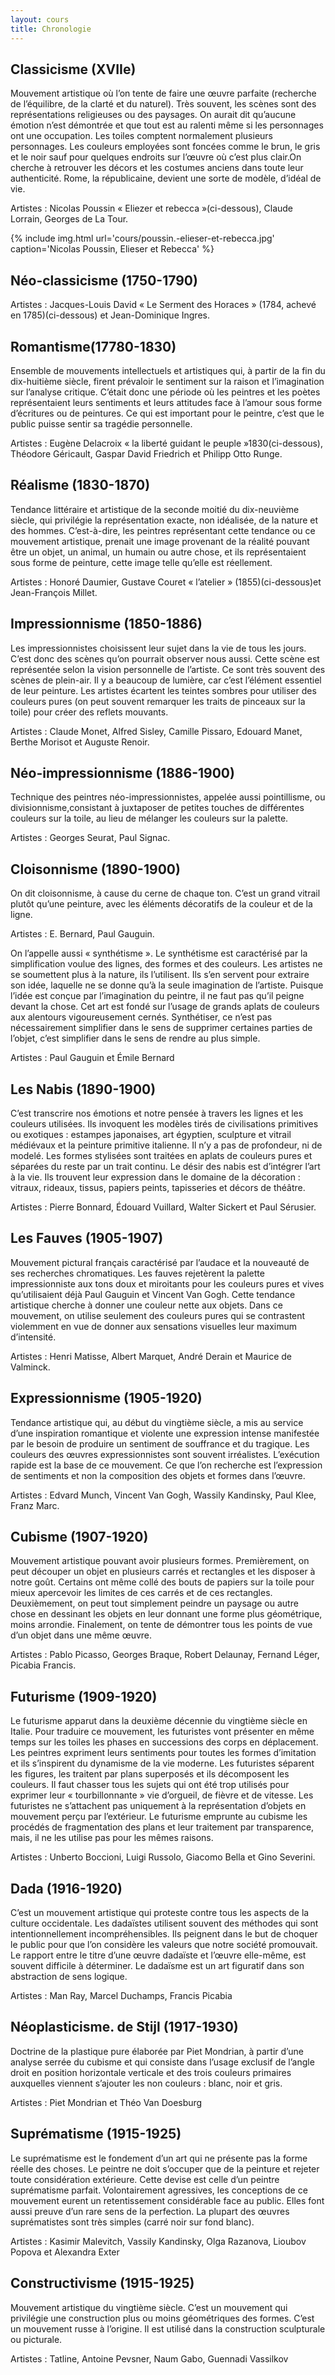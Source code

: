 ```yaml
---
layout: cours
title: Chronologie
---
```


## Classicisme (XVIIe)

Mouvement artistique où l’on tente de faire une œuvre parfaite (recherche de l’équilibre, de la clarté et du naturel). Très souvent, les scènes sont des représentations religieuses ou des paysages. On aurait dit qu’aucune émotion n’est démontrée et que tout est au ralenti même si les personnages ont une occupation. Les toiles comptent normalement plusieurs personnages. Les couleurs employées sont foncées comme le brun, le gris et le noir sauf pour quelques endroits sur l’œuvre où c’est plus clair.On cherche à retrouver les décors et les costumes anciens dans toute leur authenticité.  Rome, la républicaine, devient une sorte de modèle, d’idéal de vie.

Artistes : Nicolas Poussin « Eliezer et rebecca »(ci-dessous), Claude Lorrain, Georges de La Tour.

{% include img.html url='cours/poussin.-elieser-et-rebecca.jpg' caption='Nicolas Poussin, Elieser et Rebecca' %}
 
## Néo-classicisme (1750-1790)

Artistes : Jacques-Louis David « Le Serment des Horaces » (1784, achevé en 1785)(ci-dessous) et Jean-Dominique Ingres.

## Romantisme(17780-1830)

Ensemble de mouvements intellectuels et artistiques qui, à partir de la fin du dix-huitième siècle, firent prévaloir le sentiment sur la raison et l’imagination sur l’analyse critique.  C’était donc une période où les peintres et les poètes représentaient leurs sentiments et leurs attitudes face à l’amour sous forme d’écritures ou de peintures.  Ce qui est important pour le peintre, c’est que le public puisse sentir sa tragédie personnelle.

 

Artistes : Eugène Delacroix « la liberté guidant le peuple »1830(ci-dessous), Théodore Géricault, Gaspar David Friedrich et Philipp Otto Runge.



## Réalisme (1830-1870)

Tendance littéraire et artistique de la seconde moitié du dix-neuvième siècle, qui privilégie la représentation exacte, non idéalisée, de la nature et des hommes.  C’est-à-dire, les peintres représentant cette tendance ou ce mouvement artistique, prenait une image provenant de la réalité pouvant être un objet, un animal, un humain ou autre chose, et ils représentaient sous forme de peinture, cette image telle qu’elle est réellement.

 

Artistes : Honoré Daumier, Gustave Couret « l’atelier » (1855)(ci-dessous)et Jean-François Millet.

## Impressionnisme (1850-1886)

Les impressionnistes choisissent leur sujet dans la vie de tous les jours.  C’est donc des scènes qu’on pourrait observer nous aussi.  Cette scène est représentée selon la vision personnelle de l’artiste.  Ce sont très souvent des scènes de plein-air.  Il y a beaucoup de lumière, car c’est l’élément essentiel de leur peinture.  Les artistes écartent les teintes sombres pour utiliser des couleurs pures (on peut souvent remarquer les traits de pinceaux sur la toile) pour créer des reflets mouvants.

 

Artistes : Claude Monet, Alfred Sisley, Camille Pissaro, Edouard Manet, Berthe Morisot et Auguste Renoir.

## Néo-impressionnisme (1886-1900)

Technique des peintres néo-impressionnistes, appelée aussi pointillisme, ou divisionnisme,consistant à juxtaposer de petites touches de différentes couleurs sur la toile, au lieu de mélanger les couleurs sur la palette.

Artistes : Georges Seurat, Paul Signac.

## Cloisonnisme (1890-1900)

On dit cloisonnisme, à cause du cerne de chaque ton. C’est un grand vitrail plutôt qu’une peinture, avec les éléments décoratifs de la couleur et de la ligne.

Artistes : E. Bernard, Paul Gauguin.

On l’appelle aussi « synthétisme ». Le synthétisme est caractérisé par la simplification voulue des lignes, des formes et des couleurs.  Les artistes ne se soumettent plus à la nature, ils l’utilisent.  Ils s’en servent pour extraire son idée, laquelle ne se donne qu’à la seule imagination de l’artiste.  Puisque l’idée est conçue par l’imagination du peintre, il ne faut pas qu’il peigne devant la chose.  Cet art est fondé sur l’usage de grands aplats de couleurs aux alentours vigoureusement cernés.  Synthétiser, ce n’est pas nécessairement simplifier dans le sens de supprimer certaines parties de l’objet, c’est simplifier dans le sens de rendre au plus simple.

 

Artistes : Paul Gauguin et Émile Bernard

 
## Les Nabis (1890-1900)

C’est transcrire nos émotions et notre pensée à travers les lignes et les couleurs utilisées.  Ils invoquent les modèles tirés de civilisations primitives ou exotiques : estampes japonaises, art égyptien, sculpture et vitrail médiévaux et la peinture primitive italienne.  Il n’y a pas de profondeur, ni de modelé.  Les formes stylisées sont traitées en aplats de couleurs pures et séparées du reste par un trait continu.  Le désir des nabis est d’intégrer l’art à la vie.  Ils trouvent leur expression dans le domaine de la décoration : vitraux, rideaux, tissus, papiers peints, tapisseries et décors de théâtre.

Artistes : Pierre Bonnard, Édouard Vuillard, Walter Sickert et Paul Sérusier.

 
## Les Fauves (1905-1907)

Mouvement pictural français caractérisé par l’audace et la nouveauté de ses recherches chromatiques.  Les fauves rejetèrent la palette impressionniste aux tons doux et miroitants pour les couleurs pures et vives qu’utilisaient déjà Paul Gauguin et Vincent Van Gogh.  Cette tendance artistique cherche à donner une couleur nette aux objets.  Dans ce mouvement, on utilise seulement des couleurs pures qui se contrastent violemment en vue de donner aux sensations visuelles leur maximum d’intensité.

Artistes : Henri Matisse, Albert Marquet, André Derain et Maurice de Valminck.

 
## Expressionnisme (1905-1920)

Tendance artistique qui, au début du vingtième siècle, a mis au service d’une inspiration romantique et violente une expression intense manifestée par le besoin de produire un sentiment de souffrance et du tragique. Les couleurs des œuvres expressionnistes sont souvent irréalistes. L’exécution rapide est la base de ce mouvement. Ce que l’on recherche est l’expression de sentiments et non la composition des objets et formes dans l’œuvre.

Artistes : Edvard Munch, Vincent Van Gogh, Wassily Kandinsky, Paul Klee, Franz Marc.

## Cubisme (1907-1920)

Mouvement artistique pouvant avoir plusieurs formes. Premièrement, on peut découper un objet en plusieurs carrés et rectangles et les disposer à notre goût. Certains ont même collé des bouts de papiers sur la toile pour mieux apercevoir les limites de ces carrés et de ces rectangles. Deuxièmement, on peut tout simplement peindre un paysage ou autre chose en dessinant les objets en leur donnant une forme plus géométrique, moins arrondie. Finalement, on tente de démontrer tous les points de vue d’un objet dans une même œuvre.

Artistes : Pablo Picasso, Georges Braque, Robert Delaunay, Fernand Léger, Picabia Francis.

 
## Futurisme (1909-1920)

Le futurisme apparut dans la deuxième décennie du vingtième siècle en Italie.  Pour traduire ce mouvement, les futuristes vont présenter en même temps sur les toiles les phases en successions des corps en déplacement.  Les peintres expriment leurs sentiments pour toutes les formes d’imitation et ils s’inspirent du dynamisme de la vie moderne.  Les futuristes séparent les figures, les traitent par plans superposés et ils décomposent les couleurs.  Il faut chasser tous les sujets qui ont été trop utilisés pour exprimer leur « tourbillonnante » vie d’orgueil, de fièvre et de vitesse.  Les futuristes ne s’attachent pas uniquement à la représentation d’objets en mouvement perçu par l’extérieur.  Le futurisme emprunte au cubisme les procédés de fragmentation des plans et leur traitement par transparence, mais, il ne les utilise pas pour les mêmes raisons.

Artistes : Unberto Boccioni, Luigi Russolo, Giacomo Bella et Gino Severini.

## Dada (1916-1920)

C’est un mouvement artistique qui proteste contre tous les aspects de la culture occidentale. Les dadaïstes utilisent souvent des méthodes qui sont intentionnellement incompréhensibles. Ils peignent dans le but de choquer le public pour que l’on considère les valeurs que notre société promouvait. Le rapport entre le titre d’une œuvre dadaïste et l’œuvre elle-même, est souvent difficile à déterminer. Le dadaïsme est un art figuratif dans son abstraction de sens logique.

 

Artistes : Man Ray, Marcel Duchamps, Francis Picabia

 
## Néoplasticisme. de Stijl (1917-1930)

Doctrine de la plastique pure élaborée par Piet Mondrian, à partir d’une analyse serrée du cubisme et qui consiste dans l’usage exclusif de l’angle droit en position horizontale verticale et des trois couleurs primaires auxquelles viennent s’ajouter les non couleurs : blanc, noir et gris.

 

 

Artistes : Piet Mondrian et Théo Van Doesburg

## Suprématisme (1915-1925)

Le suprématisme est le fondement d’un art qui ne présente pas la forme réelle des choses.  Le peintre ne doit s’occuper que de la peinture et rejeter toute considération extérieure.  Cette devise est celle d’un peintre suprématisme parfait.  Volontairement agressives, les conceptions de ce mouvement eurent un retentissement considérable face au public.  Elles font aussi preuve d’un rare sens de la perfection.  La plupart des œuvres suprématistes sont très simples (carré noir sur fond blanc).

 

Artistes : Kasimir Malevitch, Vassily Kandinsky, Olga Razanova, Lioubov Popova et Alexandra Exter

 
## Constructivisme (1915-1925)

Mouvement artistique du vingtième siècle. C’est un mouvement qui privilégie une construction plus ou moins géométriques des formes. C’est un mouvement russe à l’origine. Il est utilisé dans la construction sculpturale ou picturale.


Artistes : Tatline, Antoine Pevsner, Naum Gabo, Guennadi Vassilkov



